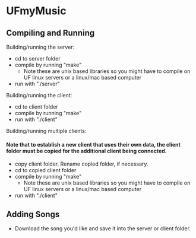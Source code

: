 # UFmyMusic

## Compiling and Running

Building/running the server:
- cd to server folder
- compile by running "make"
    - Note these are unix based libraries so you might have to compile on UF linux servers or a linux/mac based computer
- run with "./server"

Building/running the client:
- cd to client folder
- compile by running "make"
- run with "./client"

Building/running multiple clients:
#### Note that to establish a new client that uses their own data, the client folder must be copied for the additional client being connected.
- copy client folder. Rename copied folder, if necessary. 
- cd to copied client folder
- compile by running "make"
    - Note these are unix based libraries so you might have to compile on UF linux servers or a linux/mac based computer
- run with "./client"

## Adding Songs
- Download the song you'd like and save it into the server or client folder. 